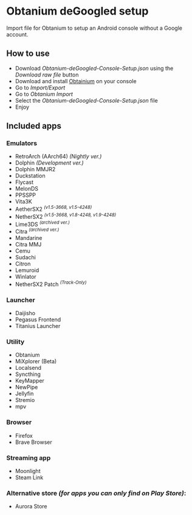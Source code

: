 # Obtanium deGoogled setup
Import file for Obtanium to setup an Android console without a Google account.

## How to use
- Download *Obtanium-deGoogled-Console-Setup.json* using the *Download raw file* button
- Download and install [Obtainium](https://github.com/ImranR98/Obtainium) on your console
- Go to *Import/Export*
- Go to *Obtanium Import*
- Select the *Obtanium-deGoogled-Console-Setup.json* file
- Enjoy

## Included apps
### Emulators
- RetroArch (AArch64) *(Nightly ver.)*
- Dolphin *(Development ver.)*
- Dolphin MMJR2
- Duckstation
- Flycast
- MelonDS
- PPSSPP
- Vita3K
- AetherSX2 <sup>*(v1.5-3668, v1.5-4248)*</sup>
- NetherSX2 <sup>*(v1.5-3668, v1.8-4248, v1.9-4248)*</sup>
- Lime3DS <sup>*(archived ver.)*</sup>
- Citra <sup>*(archived ver.)*</sup>
- Mandarine
- Citra MMJ
- Cemu
- Sudachi
- Citron
- Lemuroid
- Winlator
- NetherSX2 Patch <sup>*(Track-Only)*</sup>
### Launcher
- Daijisho
- Pegasus Frontend
- Titanius Launcher
### Utility
- Obtanium
- MiXplorer (Beta)
- Localsend
- Syncthing
- KeyMapper
- NewPipe
- Jellyfin
- Stremio
- mpv
### Browser
- Firefox
- Brave Browser
### Streaming app
- Moonlight
- Steam Link
### Alternative store *(for apps you can only find on Play Store)*:
- Aurora Store
